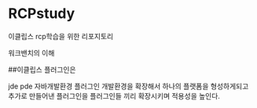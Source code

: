 # RCPstudy
 이클립스 rcp학습을 위한 리포지토리

 워크밴치의 이해

##이클립스 플러그인은 

jde pde 자바개발환경  플러그인 개발환경을 확장해서 하나의 플랫폼을 형성하게되고 
추가로 만들어낸 플러그인을 플러그인들 끼리 확장시키며 적용성을 높인다.
